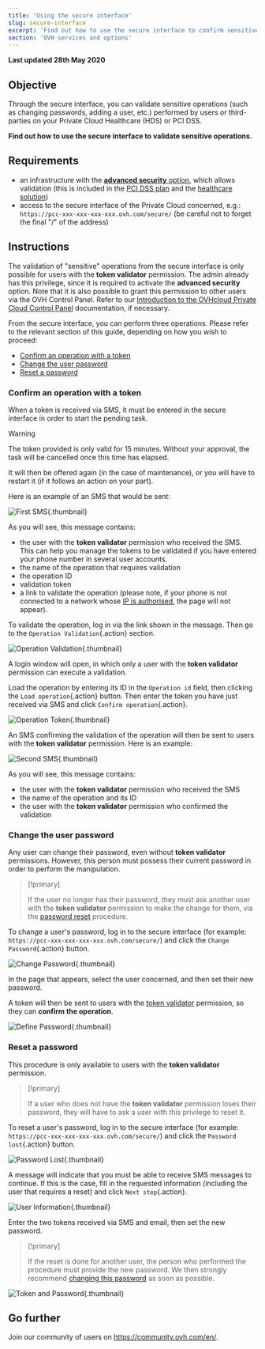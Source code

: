 ```yaml
---
title: 'Using the secure interface'
slug: secure-interface
excerpt: 'Find out how to use the secure interface to confirm sensitive operations'
section: 'OVH services and options'
---
```


**Last updated 28th May 2020**

## Objective

Through the secure interface, you can validate sensitive operations (such as changing passwords, adding a user, etc.) performed by users or third-parties on your Private Cloud Healthcare (HDS) or PCI DSS.

**Find out how to use the secure interface to validate sensitive operations.**

## Requirements

- an infrastructure with the [**advanced security** option](https://www.ovhcloud.com/en-ie/enterprise/products/hosted-private-cloud/safety-compliance/sddc/), which allows validation (this is included in the [PCI DSS plan](https://www.ovhcloud.com/en-ie/enterprise/solutions/certified-cloud-solutions/financial-data-hosting-pci-dss/) and the [healthcare solution](https://www.ovhcloud.com/en-ie/enterprise/products/hosted-private-cloud/safety-compliance/hds/))
- access to the secure interface of the Private Cloud concerned, e.g.: `https://pcc-xxx-xxx-xxx-xxx.ovh.com/secure/` (be careful not to forget the final "/" of the address)

## Instructions

The validation of "sensitive" operations from the secure interface is only possible for users with the **token validator** permission. The admin already has this privilege, since it is required to activate the **advanced security** option. Note that it is also possible to grant this permission to other users via the OVH Control Panel. Refer to our [Introduction to the OVHcloud Private Cloud Control Panel](../control-panel-ovh-private-cloud/) documentation, if necessary.

From the secure interface, you can perform three operations. Please refer to the relevant section of this guide, depending on how you wish to proceed: 

- [Confirm an operation with a token](./#confirm-an-operation-with-a-token)
- [Change the user password](./#change-the-user-password)
- [Reset a password](./#reset-a-password)

### Confirm an operation with a token

When a token is received via SMS, it must be entered in the secure interface in order to start the pending task.

> [!warning]
>
> The token provided is only valid for 15 minutes. Without your approval, the task will be cancelled once this time has elapsed.
> 
> It will then be offered again (in the case of maintenance), or you will have to restart it (if it follows an action on your part). 
> 

Here is an example of an SMS that would be sent: 

![First SMS](images/SMS1.png){.thumbnail}

As you will see, this message contains: 

- the user with the **token validator** permission who received the SMS. This can help you manage the tokens to be validated if you have entered your phone number in several user accounts.
- the name of the operation that requires validation
- the operation ID
- validation token
- a link to validate the operation (please note, if your phone is not connected to a network whose [IP is authorised](../control-panel-ovh-private-cloud/#security), the page will not appear).

To validate the operation, log in via the link shown in the message. Then go to the `Operation Validation`{.action} section.

![Operation Validation](images/operationValidation.png){.thumbnail}

A login window will open, in which only a user with the **token validator** permission can execute a validation.

Load the operation by entering its ID in the `Operation id` field, then clicking the `Load operation`{.action} button. Then enter the token you have just received via SMS and click `Confirm operation`{.action}.

![Operation Token](images/operationIdAndToken.png){.thumbnail}

An SMS confirming the validation of the operation will then be sent to users with the **token validator** permission. Here is an example: 

![Second SMS](images/SMS2.png){.thumbnail}

As you will see, this message contains: 

- the user with the **token validator** permission who received the SMS
- the name of the operation and its ID
- the user with the **token validator** permission who confirmed the validation 

### Change the user password

Any user can change their password, even without **token validator** permissions. However, this person must possess their current password in order to perform the manipulation.

> [!primary]
>
> If the user no longer has their password, they must ask another user with the **token validator** permission to make the change for them, via the [password reset](./#reset-a-password) procedure.
> 

To change a user's password, log in to the secure interface (for example: `https://pcc-xxx-xxx-xxx-xxx.ovh.com/secure/`) and click the `Change Password`{.action} button.

![Change Password](images/changePassword.png){.thumbnail}

In the page that appears, select the user concerned, and then set their new password.

A token will then be sent to users with the [token validator](./#confirm-an-operation-with-a-token) permission, so they can **confirm the operation**.

![Define Password](images/defineNewPassword.png){.thumbnail}

### Reset a password

This procedure is only available to users with the **token validator** permission.

> [!primary]
>
> If a user who does not have the **token validator** permission loses their password, they will have to ask a user with this privilege to reset it.
> 

To reset a user's password, log in to the secure interface (for example: `https://pcc-xxx-xxx-xxx-xxx.ovh.com/secure/`) and click the `Password lost`{.action} button.

![Password Lost](images/passwordLost.png){.thumbnail}

A message will indicate that you must be able to receive SMS messages to continue. If this is the case, fill in the requested information (including the user that requires a reset) and click `Next step`{.action}.

![User Information](images/infoUser.png){.thumbnail}

Enter the two tokens received via SMS and email, then set the new password.

> [!primary]
>
> If the reset is done for another user, the person who performed the procedure must provide the new password. We then strongly recommend [changing this password](./#change-the-user-password) as soon as possible.
> 

![Token and Password](images/tokenAndPassword.png){.thumbnail}

## Go further

Join our community of users on <https://community.ovh.com/en/>.